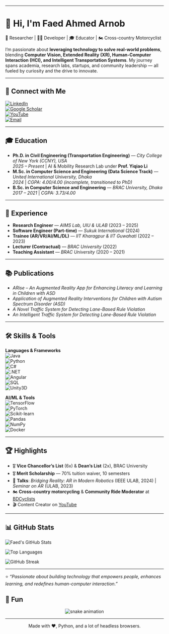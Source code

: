 
---
# 👋 Hi, I'm Faed Ahmed Arnob  

🚀 Researcher | 👨‍💻 Developer | 🎓 Educator | 🏍️ Cross-country Motorcyclist  

I’m passionate about **leveraging technology to solve real-world problems**, blending **Computer Vision, Extended Reality (XR), Human-Computer Interaction (HCI), and Intelligent Transportation Systems**. My journey spans academia, research labs, startups, and community leadership — all fueled by curiosity and the drive to innovate.  

---

## 🔗 Connect with Me  

[![LinkedIn](https://img.shields.io/badge/LinkedIn-0077B5?style=for-the-badge&logo=linkedin&logoColor=white)](https://www.linkedin.com/in/faed-ahmed-arnob-37b50b139/)  
[![Google Scholar](https://img.shields.io/badge/Google_Scholar-4285F4?style=for-the-badge&logo=google-scholar&logoColor=white)](https://scholar.google.com/citations?user=-o0nhzkAAAAJ&hl=en)  
[![YouTube](https://img.shields.io/badge/YouTube-FF0000?style=for-the-badge&logo=youtube&logoColor=white)](https://www.youtube.com/@FaedAhmedArnob)  
[![Email](https://img.shields.io/badge/Email-D14836?style=for-the-badge&logo=gmail&logoColor=white)](mailto:faed.arnob60@gmail.com)  

---

## 🎓 Education  
- **Ph.D. in Civil Engineering (Transportation Engineering)** — *City College of New York (CCNY), USA*  
  *2025 – Present* | AI & Mobility Research Lab under **Prof. Yiqiao Li**  
- **M.Sc. in Computer Science and Engineering (Data Science Track)** — *United International University, Dhaka*  
  *2024* | *CGPA: 4.00/4.00 (incomplete, transitioned to PhD)*  
- **B.Sc. in Computer Science and Engineering** — *BRAC University, Dhaka*  
  *2017 – 2021* | *CGPA: 3.73/4.00*  

---

## 💼 Experience  
- **Research Engineer** — *AIMS Lab, UIU & ULAB* (2023 – 2025)  
- **Software Engineer (Part-time)** — *Sukuk International* (2024)  
- **Trainee (AR/VR/AI/ML/DL)** — *IIT Kharagpur & IIT Guwahati* (2022 – 2023)  
- **Lecturer (Contractual)** — *BRAC University* (2022)  
- **Teaching Assistant** — *BRAC University* (2020 – 2021)  

---

## 📚 Publications  
- *ARise – An Augmented Reality App for Enhancing Literacy and Learning in Children with ASD*  
- *Application of Augmented Reality Interventions for Children with Autism Spectrum Disorder (ASD)*  
- *A Novel Traffic System for Detecting Lane-Based Rule Violation*  
- *An Intelligent Traffic System for Detecting Lane-Based Rule Violation*  

---

## 🛠️ Skills & Tools  

**Languages & Frameworks**  
![Java](https://img.shields.io/badge/Java-ED8B00?style=for-the-badge&logo=java&logoColor=white)  
![Python](https://img.shields.io/badge/Python-3776AB?style=for-the-badge&logo=python&logoColor=white)  
![C#](https://img.shields.io/badge/C%23-239120?style=for-the-badge&logo=c-sharp&logoColor=white)  
![.NET](https://img.shields.io/badge/.NET-512BD4?style=for-the-badge&logo=dotnet&logoColor=white)  
![Angular](https://img.shields.io/badge/Angular-DD0031?style=for-the-badge&logo=angular&logoColor=white)  
![SQL](https://img.shields.io/badge/SQL-336791?style=for-the-badge&logo=postgresql&logoColor=white)  
![Unity3D](https://img.shields.io/badge/Unity-000000?style=for-the-badge&logo=unity&logoColor=white)  

**AI/ML & Tools**  
![TensorFlow](https://img.shields.io/badge/TensorFlow-FF6F00?style=for-the-badge&logo=tensorflow&logoColor=white)  
![PyTorch](https://img.shields.io/badge/PyTorch-EE4C2C?style=for-the-badge&logo=pytorch&logoColor=white)  
![Scikit-learn](https://img.shields.io/badge/Scikit--Learn-F7931E?style=for-the-badge&logo=scikit-learn&logoColor=white)  
![Pandas](https://img.shields.io/badge/Pandas-150458?style=for-the-badge&logo=pandas&logoColor=white)  
![NumPy](https://img.shields.io/badge/Numpy-013243?style=for-the-badge&logo=numpy&logoColor=white)  
![Docker](https://img.shields.io/badge/Docker-2496ED?style=for-the-badge&logo=docker&logoColor=white)  

---

## 🏆 Highlights  
- 🎖️ **Vice Chancellor’s List** (6x) & **Dean’s List** (2x), BRAC University  
- 🎖️ **Merit Scholarship** — 70% tuition waiver, 10 semesters  
- 🎤 **Talks**: *Bridging Reality: AR in Modern Robotics* (IEEE ULAB, 2024) | *Seminar on AR* (ULAB, 2023)  
- 🏍️ **Cross-country motorcycling** & **Community Ride Moderator** at [BDCyclists](http://bdcyclists.com/)  
- 🎬 Content Creator on [YouTube](https://www.youtube.com/@FaedAhmedArnob)  

---

## 📊 GitHub Stats  

![Faed's GitHub Stats](https://github-readme-stats.vercel.app/api?username=faedarnob&show_icons=true&theme=radical)  

![Top Languages](https://github-readme-stats.vercel.app/api/top-langs/?username=faedarnob&layout=compact&theme=radical)  

![GitHub Streak](https://github-readme-streak-stats.herokuapp.com/?user=faedarnob&theme=radical)  

---

⭐ *“Passionate about building technology that empowers people, enhances learning, and redefines human-computer interaction.”*  


## 🐍 Fun
<!-- Contribution snake (requires a GH Action to generate the SVG) -->
<p align="center">
  <img src="https://raw.githubusercontent.com/faedarnob/faedarnob/output/github-contribution-grid-snake.svg" alt="snake animation" />
</p>

---


<p align="center">Made with ❤️, Python, and a lot of headless browsers.</p>

